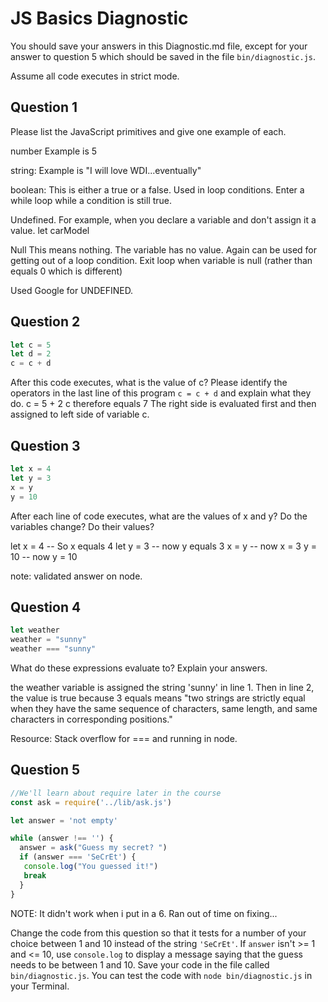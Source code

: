 # JS Basics Diagnostic

You should save your answers in this Diagnostic.md file, except for your answer to
question 5 which should be saved in the file `bin/diagnostic.js`.

Assume all code executes in strict mode.

## Question 1

Please list the JavaScript primitives and give one example of each.

number
Example is 5

string:
Example is "I will love WDI...eventually"

boolean:
This is either a true or a false.
Used in loop conditions. Enter a while loop while a condition is still true.

Undefined.
For example, when you declare a variable and don't assign
it a value.
let carModel

Null
This means nothing. The variable has no value. Again can be used for getting out of a loop condition. Exit loop when
variable is null (rather than equals 0 which is different)

Used Google for UNDEFINED.

## Question 2

```js
let c = 5
let d = 2
c = c + d

```

After this code executes, what is the value of c?  Please identify the operators in the last line of this program `c = c + d` and explain what they do.
c = 5 + 2
c therefore equals 7
The right side is evaluated first and then assigned to left side of variable c.


## Question 3

```js
let x = 4
let y = 3
x = y
y = 10
```

After each line of code executes, what are the values of x and y?  Do the variables change?  Do their values?

<!-- solution below -->
let x = 4  -- So x equals 4
let y = 3 -- now y equals 3
x = y -- now x = 3
y = 10 -- now y = 10

note: validated answer on node.

## Question 4

```js
let weather
weather = "sunny"
weather === "sunny"
```

What do these expressions evaluate to?  Explain your answers.

the weather variable is assigned the string 'sunny' in line 1.
Then in line 2,  the value is true because 3 equals means "two strings are strictly equal when they have the same sequence of characters, same length, and same characters in corresponding positions."

Resource: Stack overflow for === and running in node.

## Question 5

```js
//We'll learn about require later in the course
const ask = require('../lib/ask.js')

let answer = 'not empty'

while (answer !== '') {
  answer = ask("Guess my secret? ")
  if (answer === 'SeCrEt') {
   console.log("You guessed it!")
   break
  }
}
```
NOTE: It didn't work when i put in a 6. Ran out of time on fixing...


Change the code from this question so that it tests for a number of your choice
between 1 and 10 instead of the string `'SeCrEt'`.  If `answer` isn't >= 1 and
<= 10, use `console.log` to display a message saying that the guess needs to
be between 1 and 10.  Save your code in the file called `bin/diagnostic.js`.
You can test the code with `node bin/diagnostic.js` in your Terminal.
